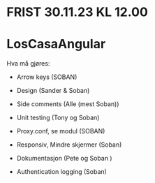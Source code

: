 # FRIST 30.11.23 KL 12.00
# LosCasaAngular 

Hva må gjøres:
- Arrow keys (SOBAN)
- Design (Sander & Soban)
- Side comments (Alle (mest Soban))
- Unit testing (Tony og Soban)
- Proxy.conf, se modul (SOBAN)
- Responsiv, Mindre skjermer (Soban)
- Dokumentasjon (Pete og Soban )

- Authentication logging (Soban)


